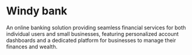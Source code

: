 # Windy bank
An online banking solution providing seamless financial services for both individual users and small
businesses, featuring personalized account dashboards and a dedicated platform for businesses to manage
their finances and wealth.
